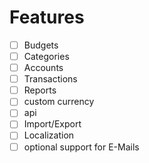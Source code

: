 # Features

- [ ] Budgets
- [ ] Categories
- [ ] Accounts
- [ ] Transactions
- [ ] Reports
- [ ] custom currency
- [ ] api
- [ ] Import/Export
- [ ] Localization
- [ ] optional support for E-Mails
